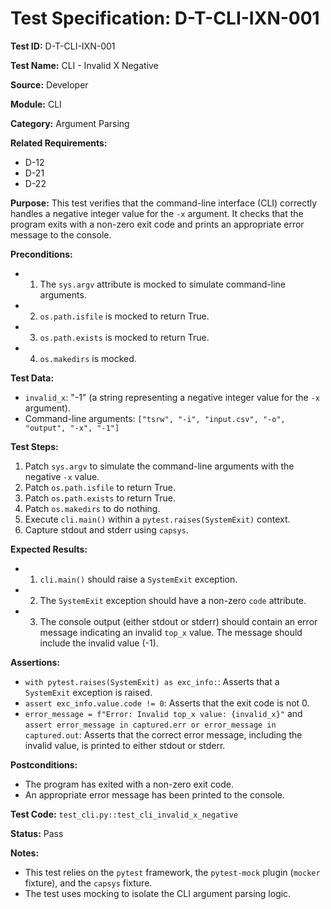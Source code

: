 # Test Specification: D-T-CLI-IXN-001

**Test ID:** D-T-CLI-IXN-001

**Test Name:** CLI - Invalid X Negative

**Source:** Developer

**Module:** CLI

**Category:** Argument Parsing

**Related Requirements:**

*   D-12
*   D-21
*   D-22

**Purpose:**
This test verifies that the command-line interface (CLI) correctly handles a negative integer value for the `-x` argument. It checks that the program exits with a non-zero exit code and prints an appropriate error message to the console.

**Preconditions:**

*   1) The `sys.argv` attribute is mocked to simulate command-line arguments.
*   2) `os.path.isfile` is mocked to return True.
*   3) `os.path.exists` is mocked to return True.
*   4) `os.makedirs` is mocked.

**Test Data:**

*   `invalid_x`: "-1" (a string representing a negative integer value for the `-x` argument).
*   Command-line arguments: `["tsrw", "-i", "input.csv", "-o", "output", "-x", "-1"]`

**Test Steps:**

1.  Patch `sys.argv` to simulate the command-line arguments with the negative `-x` value.
2.  Patch `os.path.isfile` to return True.
3.  Patch `os.path.exists` to return True.
4.  Patch `os.makedirs` to do nothing.
5.  Execute `cli.main()` within a `pytest.raises(SystemExit)` context.
6.  Capture stdout and stderr using `capsys`.

**Expected Results:**

*   1) `cli.main()` should raise a `SystemExit` exception.
*   2) The `SystemExit` exception should have a non-zero `code` attribute.
*   3) The console output (either stdout or stderr) should contain an error message indicating an invalid `top_x` value. The message should include the invalid value (-1).

**Assertions:**

*   `with pytest.raises(SystemExit) as exc_info:`: Asserts that a `SystemExit` exception is raised.
*   `assert exc_info.value.code != 0`: Asserts that the exit code is not 0.
*   `error_message = f"Error: Invalid top_x value: {invalid_x}"` and `assert error_message in captured.err or error_message in captured.out`: Asserts that the correct error message, including the invalid value, is printed to either stdout or stderr.

**Postconditions:**

*   The program has exited with a non-zero exit code.
*   An appropriate error message has been printed to the console.

**Test Code:** `test_cli.py::test_cli_invalid_x_negative`

**Status:** Pass

**Notes:**

*   This test relies on the `pytest` framework, the `pytest-mock` plugin (`mocker` fixture), and the `capsys` fixture.
*   The test uses mocking to isolate the CLI argument parsing logic.
